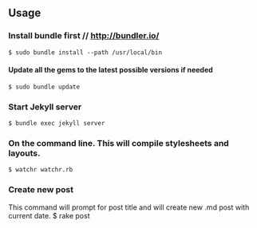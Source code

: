 ## Usage

### Install bundle first // http://bundler.io/
    $ sudo bundle install --path /usr/local/bin

#### Update all the gems to the latest possible versions if needed
    $ sudo bundle update

### Start Jekyll server
    $ bundle exec jekyll server

### On the command line. This will compile stylesheets and layouts.
    $ watchr watchr.rb

### Create new post
This command will prompt for post title and will create new .md post with current date.
    $ rake post

